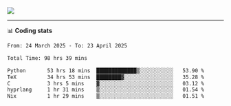 <picture>
  <source
  srcset="https://github-readme-stats.vercel.app/api?username=sant0s12&show_icons=true&theme=dark"
  media="(prefers-color-scheme: dark)"
  />
  <source
  srcset="https://github-readme-stats.vercel.app/api?username=sant0s12&show_icons=true"
  media="(prefers-color-scheme: light)"
  />
  <img src="https://github-readme-stats.vercel.app/api?username=sant0s12&show_icons=true" />
</picture>

---

📊 **Coding stats**

<!--START_SECTION:waka-->

```txt
From: 24 March 2025 - To: 23 April 2025

Total Time: 98 hrs 39 mins

Python       53 hrs 18 mins  █████████████▒░░░░░░░░░░░   53.90 %
TeX          34 hrs 53 mins  ████████▓░░░░░░░░░░░░░░░░   35.28 %
C            3 hrs 5 mins    ▓░░░░░░░░░░░░░░░░░░░░░░░░   03.12 %
hyprlang     1 hr 31 mins    ▒░░░░░░░░░░░░░░░░░░░░░░░░   01.54 %
Nix          1 hr 29 mins    ▒░░░░░░░░░░░░░░░░░░░░░░░░   01.51 %
```

<!--END_SECTION:waka-->
